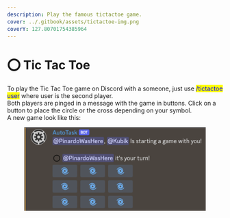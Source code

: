 ```yaml
---
description: Play the famous tictactoe game.
cover: ../.gitbook/assets/tictactoe-img.png
coverY: 127.80701754385964
---
```


# ⭕ Tic Tac Toe

To play the Tic Tac Toe game on Discord with a someone, just use <mark style="color:blue;">/tictactoe user</mark> where user is the second player.\
Both players are pinged in a message with the game in buttons. Click on a button to place the circle or the cross depending on your symbol.\
A new game look like this:

<figure><img src="../.gitbook/assets/tictactoe-img.png" alt=""><figcaption></figcaption></figure>
